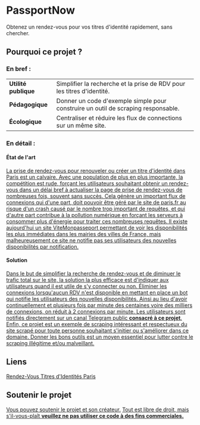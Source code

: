 # PassportNow
Obtenez un rendez-vous pour vos titres d'identité rapidement, sans chercher.
<h2>Pourquoi ce projet ?</h2>
<h3>En bref :</h3>
<table>
  <tr>
    <td><b>Utilité publique</b></td>
    <td>Simplifier la recherche et la prise de RDV pour les titres d'identité.</td>      
  <tr/>
  <tr>
    <td><b>Pédagogique</b></td>
    <td>Donner un code d'exemple simple pour construire un outil de scraping responsable.</td>
  <tr/>
  <tr>
    <td><b>Écologique</b></td>
    <td>Centraliser et réduire les flux de connections sur un même site.</td>
  </tr>
</table>
<h3>En détail :</h3>
<h4>État de l'art</h4>
<u>La prise de rendez-vous pour renouveler ou créer un titre d'identité dans Paris est un calvaire. Avec une population de plus en plus importante, la compétition est rude, forçant les utilisateurs souhaitant obtenir un rendez-vous dans un délai bref à actualiser la page de prise de rendez-vous de nombreuses fois, souvent sans succès. Cela génère un important flux de connexions qui d'une part, doit pouvoir être géré par le site de paris.fr au risque d'un crash causé par le nombre trop important de requêtes, et qui d'autre part contribue à la pollution numérique en forçant les serveurs à consommer plus d'énergie pour traiter ces nombreuses requêtes. Il existe aujourd'hui un site <a href=https://www.vitemonpasseport.fr/>ViteMonpasseport</a> permettant de voir les disponibilités les plus immédiates dans les mairies des villes de France, mais malheureusement ce site ne notifie pas ses utilisateurs des nouvelles disponibilités par notification.</u>
<h4>Solution</h4>
<u>Dans le but de simplifier la recherche de rendez-vous et de diminuer le trafic total sur le site, la solution la plus efficace est d'indiquer aux utilisateurs quand il est utile de s'y connecter ou non. Éliminer les connexions lorsqu'aucun RDV n'est disponible en mettant en place un bot qui notifie les utilisateurs des nouvelles disponibilités.
Ainsi au lieu d'avoir continuellement et plusieurs fois par minute des centaines voire des milliers de connexions, on réduit à 2 connexions par minute.
Les utilisateurs sont notifiés directement sur un canal Telegram public <b>consacré à ce projet</b>.
Enfin, ce projet est un exemple de scraping intéressant et respectueux du site scrapé pour toute personne souhaitant s'initier ou s'améliorer dans ce domaine. Donner les bons outils est un moyen essentiel pour lutter contre le scraping illégitime et/ou malveillant.</u>

<h2>Liens</h2>
<a href=https://teleservices.paris.fr/rdvtitres/# >Rendez-Vous Titres d'Identités Paris</a>

<h2>Soutenir le projet</h2>
<u>Vous pouvez soutenir le projet et son créateur.</u>
<u>Tout est libre de droit, mais s'il-vous-plaît <b>veuillez ne pas utiliser ce code à des fins commerciales.</b></u>
